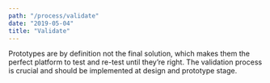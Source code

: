 ```yaml
---
path: "/process/validate"
date: "2019-05-04"
title: "Validate"
---
```


Prototypes are by definition not the final solution, which makes them the perfect platform to test and re-test until they’re right. The validation process is crucial and should be implemented at design and prototype stage.